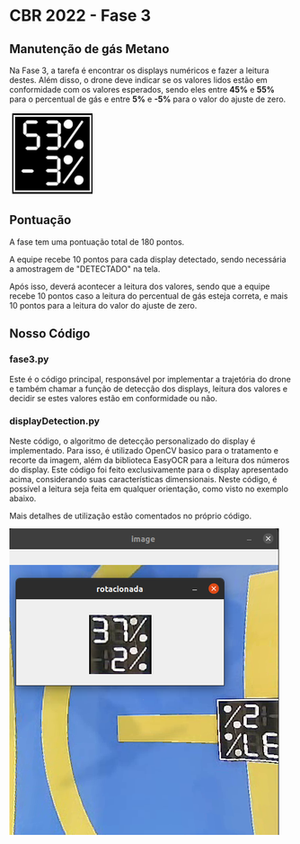 # CBR 2022 - Fase 3

## Manutenção de gás Metano

Na Fase 3, a tarefa é encontrar os displays numéricos e fazer a leitura destes.
Além disso, o drone deve indicar se os valores lidos estão em conformidade
com os valores esperados, sendo eles entre **45%** e **55%** para o percentual
de gás e entre **5%** e **-5%** para o valor do ajuste de zero.

![exemplo](./images/display_example.png)

## Pontuação

A fase tem uma pontuação total de 180 pontos.

A equipe recebe 10 pontos para cada display detectado, sendo necessária
a amostragem de "DETECTADO" na tela.

Após isso, deverá acontecer a leitura dos valores, sendo que a equipe recebe
10 pontos caso a leitura do percentual de gás esteja correta, e mais 10 pontos
para a leitura do valor do ajuste de zero.

## Nosso Código

### fase3.py

Este é o código principal, responsável por implementar a trajetória do
drone e também chamar a função de detecção dos displays, leitura
dos valores e decidir se estes valores estão em conformidade ou não.


### displayDetection.py

Neste código, o algoritmo de detecção personalizado do display é implementado.
Para isso, é utilizado OpenCV basico para o tratamento e recorte da imagem,
além da biblioteca EasyOCR para a leitura dos números do display.
Este código foi feito exclusivamente para o display apresentado acima,
considerando suas características dimensionais. Neste código, é possível
a leitura seja feita em qualquer orientação, como visto no exemplo abaixo.

Mais detalhes de utilização estão comentados no próprio código.

![working](./images/working.png)

